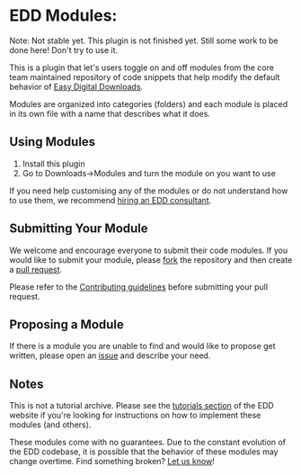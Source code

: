 EDD Modules:
========================

Note: Not stable yet. This plugin is not finished yet. Still some work to be done here! Don't try to use it.

This is a plugin that let's users toggle on and off modules from the core team maintained repository of code snippets that help modify the default behavior of [Easy Digital Downloads](https://easydigitaldownloads.com).

Modules are organized into categories (folders) and each module is placed in its own file with a name that describes what it does.

## Using Modules

1. Install this plugin
2. Go to Downloads->Modules and turn the module on you want to use

If you need help customising any of the modules or do not understand how to use them, we recommend [hiring an EDD consultant](https://easydigitaldownloads.com/consultants/).

## Submitting Your Module

We welcome and encourage everyone to submit their code modules. If you would like to submit your module, please [fork](https://github.com/easydigitaldownloads/library/fork) the repository and then create a [pull request](https://github.com/easydigitaldownloads/library/compare/).

Please refer to the [Contributing guidelines](https://github.com/easydigitaldownloads/library/blob/master/CONTRIBUTING.md) before submitting your pull request.

## Proposing a Module

If there is a module you are unable to find and would like to propose get written, please open an [issue](https://github.com/easydigitaldownloads/library/issues) and describe your need.

## Notes

This is not a tutorial archive. Please see the [tutorials section](https://easydigitaldownloads.com/docs/section/tutorials/) of the EDD website if you're looking for instructions on how to implement these modules (and others).

These modules come with no guarantees. Due to the constant evolution of the EDD codebase, it is possible that the behavior of these modules may change overtime. Find something broken? [Let us know](https://github.com/easydigitaldownloads/library/issues)!